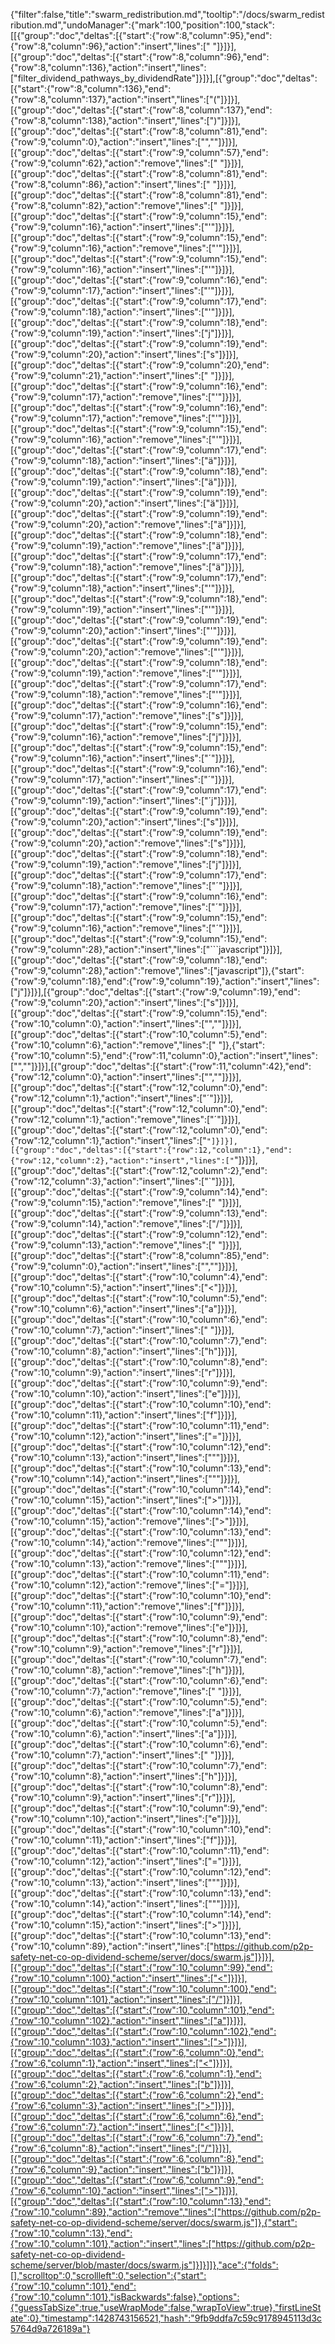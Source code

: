 {"filter":false,"title":"swarm_redistribution.md","tooltip":"/docs/swarm_redistribution.md","undoManager":{"mark":100,"position":100,"stack":[[{"group":"doc","deltas":[{"start":{"row":8,"column":95},"end":{"row":8,"column":96},"action":"insert","lines":[" "]}]}],[{"group":"doc","deltas":[{"start":{"row":8,"column":96},"end":{"row":8,"column":136},"action":"insert","lines":["filter_dividend_pathways_by_dividendRate"]}]}],[{"group":"doc","deltas":[{"start":{"row":8,"column":136},"end":{"row":8,"column":137},"action":"insert","lines":["("]}]}],[{"group":"doc","deltas":[{"start":{"row":8,"column":137},"end":{"row":8,"column":138},"action":"insert","lines":[")"]}]}],[{"group":"doc","deltas":[{"start":{"row":8,"column":81},"end":{"row":9,"column":0},"action":"insert","lines":["",""]}]}],[{"group":"doc","deltas":[{"start":{"row":9,"column":57},"end":{"row":9,"column":62},"action":"remove","lines":[" </b>"]}]}],[{"group":"doc","deltas":[{"start":{"row":8,"column":81},"end":{"row":8,"column":86},"action":"insert","lines":[" </b>"]}]}],[{"group":"doc","deltas":[{"start":{"row":8,"column":81},"end":{"row":8,"column":82},"action":"remove","lines":[" "]}]}],[{"group":"doc","deltas":[{"start":{"row":9,"column":15},"end":{"row":9,"column":16},"action":"insert","lines":["'"]}]}],[{"group":"doc","deltas":[{"start":{"row":9,"column":15},"end":{"row":9,"column":16},"action":"remove","lines":["'"]}]}],[{"group":"doc","deltas":[{"start":{"row":9,"column":15},"end":{"row":9,"column":16},"action":"insert","lines":["'"]}]}],[{"group":"doc","deltas":[{"start":{"row":9,"column":16},"end":{"row":9,"column":17},"action":"insert","lines":["'"]}]}],[{"group":"doc","deltas":[{"start":{"row":9,"column":17},"end":{"row":9,"column":18},"action":"insert","lines":["'"]}]}],[{"group":"doc","deltas":[{"start":{"row":9,"column":18},"end":{"row":9,"column":19},"action":"insert","lines":["j"]}]}],[{"group":"doc","deltas":[{"start":{"row":9,"column":19},"end":{"row":9,"column":20},"action":"insert","lines":["s"]}]}],[{"group":"doc","deltas":[{"start":{"row":9,"column":20},"end":{"row":9,"column":21},"action":"insert","lines":[" "]}]}],[{"group":"doc","deltas":[{"start":{"row":9,"column":16},"end":{"row":9,"column":17},"action":"remove","lines":["'"]}]}],[{"group":"doc","deltas":[{"start":{"row":9,"column":16},"end":{"row":9,"column":17},"action":"remove","lines":["'"]}]}],[{"group":"doc","deltas":[{"start":{"row":9,"column":15},"end":{"row":9,"column":16},"action":"remove","lines":["'"]}]}],[{"group":"doc","deltas":[{"start":{"row":9,"column":17},"end":{"row":9,"column":18},"action":"insert","lines":["ä"]}]}],[{"group":"doc","deltas":[{"start":{"row":9,"column":18},"end":{"row":9,"column":19},"action":"insert","lines":["ä"]}]}],[{"group":"doc","deltas":[{"start":{"row":9,"column":19},"end":{"row":9,"column":20},"action":"insert","lines":["ä"]}]}],[{"group":"doc","deltas":[{"start":{"row":9,"column":19},"end":{"row":9,"column":20},"action":"remove","lines":["ä"]}]}],[{"group":"doc","deltas":[{"start":{"row":9,"column":18},"end":{"row":9,"column":19},"action":"remove","lines":["ä"]}]}],[{"group":"doc","deltas":[{"start":{"row":9,"column":17},"end":{"row":9,"column":18},"action":"remove","lines":["ä"]}]}],[{"group":"doc","deltas":[{"start":{"row":9,"column":17},"end":{"row":9,"column":18},"action":"insert","lines":["'"]}]}],[{"group":"doc","deltas":[{"start":{"row":9,"column":18},"end":{"row":9,"column":19},"action":"insert","lines":["'"]}]}],[{"group":"doc","deltas":[{"start":{"row":9,"column":19},"end":{"row":9,"column":20},"action":"insert","lines":["'"]}]}],[{"group":"doc","deltas":[{"start":{"row":9,"column":19},"end":{"row":9,"column":20},"action":"remove","lines":["'"]}]}],[{"group":"doc","deltas":[{"start":{"row":9,"column":18},"end":{"row":9,"column":19},"action":"remove","lines":["'"]}]}],[{"group":"doc","deltas":[{"start":{"row":9,"column":17},"end":{"row":9,"column":18},"action":"remove","lines":["'"]}]}],[{"group":"doc","deltas":[{"start":{"row":9,"column":16},"end":{"row":9,"column":17},"action":"remove","lines":["s"]}]}],[{"group":"doc","deltas":[{"start":{"row":9,"column":15},"end":{"row":9,"column":16},"action":"remove","lines":["j"]}]}],[{"group":"doc","deltas":[{"start":{"row":9,"column":15},"end":{"row":9,"column":16},"action":"insert","lines":["´"]}]}],[{"group":"doc","deltas":[{"start":{"row":9,"column":16},"end":{"row":9,"column":17},"action":"insert","lines":["´"]}]}],[{"group":"doc","deltas":[{"start":{"row":9,"column":17},"end":{"row":9,"column":19},"action":"insert","lines":["´j"]}]}],[{"group":"doc","deltas":[{"start":{"row":9,"column":19},"end":{"row":9,"column":20},"action":"insert","lines":["s"]}]}],[{"group":"doc","deltas":[{"start":{"row":9,"column":19},"end":{"row":9,"column":20},"action":"remove","lines":["s"]}]}],[{"group":"doc","deltas":[{"start":{"row":9,"column":18},"end":{"row":9,"column":19},"action":"remove","lines":["j"]}]}],[{"group":"doc","deltas":[{"start":{"row":9,"column":17},"end":{"row":9,"column":18},"action":"remove","lines":["´"]}]}],[{"group":"doc","deltas":[{"start":{"row":9,"column":16},"end":{"row":9,"column":17},"action":"remove","lines":["´"]}]}],[{"group":"doc","deltas":[{"start":{"row":9,"column":15},"end":{"row":9,"column":16},"action":"remove","lines":["´"]}]}],[{"group":"doc","deltas":[{"start":{"row":9,"column":15},"end":{"row":9,"column":28},"action":"insert","lines":["```javascript"]}]}],[{"group":"doc","deltas":[{"start":{"row":9,"column":18},"end":{"row":9,"column":28},"action":"remove","lines":["javascript"]},{"start":{"row":9,"column":18},"end":{"row":9,"column":19},"action":"insert","lines":["j"]}]}],[{"group":"doc","deltas":[{"start":{"row":9,"column":19},"end":{"row":9,"column":20},"action":"insert","lines":["s"]}]}],[{"group":"doc","deltas":[{"start":{"row":9,"column":15},"end":{"row":10,"column":0},"action":"insert","lines":["",""]}]}],[{"group":"doc","deltas":[{"start":{"row":10,"column":5},"end":{"row":10,"column":6},"action":"remove","lines":[" "]},{"start":{"row":10,"column":5},"end":{"row":11,"column":0},"action":"insert","lines":["",""]}]}],[{"group":"doc","deltas":[{"start":{"row":11,"column":42},"end":{"row":12,"column":0},"action":"insert","lines":["",""]}]}],[{"group":"doc","deltas":[{"start":{"row":12,"column":0},"end":{"row":12,"column":1},"action":"insert","lines":["´"]}]}],[{"group":"doc","deltas":[{"start":{"row":12,"column":0},"end":{"row":12,"column":1},"action":"remove","lines":["´"]}]}],[{"group":"doc","deltas":[{"start":{"row":12,"column":0},"end":{"row":12,"column":1},"action":"insert","lines":["`"]}]}],[{"group":"doc","deltas":[{"start":{"row":12,"column":1},"end":{"row":12,"column":2},"action":"insert","lines":["`"]}]}],[{"group":"doc","deltas":[{"start":{"row":12,"column":2},"end":{"row":12,"column":3},"action":"insert","lines":["`"]}]}],[{"group":"doc","deltas":[{"start":{"row":9,"column":14},"end":{"row":9,"column":15},"action":"remove","lines":[" "]}]}],[{"group":"doc","deltas":[{"start":{"row":9,"column":13},"end":{"row":9,"column":14},"action":"remove","lines":["/"]}]}],[{"group":"doc","deltas":[{"start":{"row":9,"column":12},"end":{"row":9,"column":13},"action":"remove","lines":[" "]}]}],[{"group":"doc","deltas":[{"start":{"row":8,"column":85},"end":{"row":9,"column":0},"action":"insert","lines":["",""]}]}],[{"group":"doc","deltas":[{"start":{"row":10,"column":4},"end":{"row":10,"column":5},"action":"insert","lines":["<"]}]}],[{"group":"doc","deltas":[{"start":{"row":10,"column":5},"end":{"row":10,"column":6},"action":"insert","lines":["a"]}]}],[{"group":"doc","deltas":[{"start":{"row":10,"column":6},"end":{"row":10,"column":7},"action":"insert","lines":[" "]}]}],[{"group":"doc","deltas":[{"start":{"row":10,"column":7},"end":{"row":10,"column":8},"action":"insert","lines":["h"]}]}],[{"group":"doc","deltas":[{"start":{"row":10,"column":8},"end":{"row":10,"column":9},"action":"insert","lines":["r"]}]}],[{"group":"doc","deltas":[{"start":{"row":10,"column":9},"end":{"row":10,"column":10},"action":"insert","lines":["e"]}]}],[{"group":"doc","deltas":[{"start":{"row":10,"column":10},"end":{"row":10,"column":11},"action":"insert","lines":["f"]}]}],[{"group":"doc","deltas":[{"start":{"row":10,"column":11},"end":{"row":10,"column":12},"action":"insert","lines":["="]}]}],[{"group":"doc","deltas":[{"start":{"row":10,"column":12},"end":{"row":10,"column":13},"action":"insert","lines":["\""]}]}],[{"group":"doc","deltas":[{"start":{"row":10,"column":13},"end":{"row":10,"column":14},"action":"insert","lines":["\""]}]}],[{"group":"doc","deltas":[{"start":{"row":10,"column":14},"end":{"row":10,"column":15},"action":"insert","lines":[">"]}]}],[{"group":"doc","deltas":[{"start":{"row":10,"column":14},"end":{"row":10,"column":15},"action":"remove","lines":[">"]}]}],[{"group":"doc","deltas":[{"start":{"row":10,"column":13},"end":{"row":10,"column":14},"action":"remove","lines":["\""]}]}],[{"group":"doc","deltas":[{"start":{"row":10,"column":12},"end":{"row":10,"column":13},"action":"remove","lines":["\""]}]}],[{"group":"doc","deltas":[{"start":{"row":10,"column":11},"end":{"row":10,"column":12},"action":"remove","lines":["="]}]}],[{"group":"doc","deltas":[{"start":{"row":10,"column":10},"end":{"row":10,"column":11},"action":"remove","lines":["f"]}]}],[{"group":"doc","deltas":[{"start":{"row":10,"column":9},"end":{"row":10,"column":10},"action":"remove","lines":["e"]}]}],[{"group":"doc","deltas":[{"start":{"row":10,"column":8},"end":{"row":10,"column":9},"action":"remove","lines":["r"]}]}],[{"group":"doc","deltas":[{"start":{"row":10,"column":7},"end":{"row":10,"column":8},"action":"remove","lines":["h"]}]}],[{"group":"doc","deltas":[{"start":{"row":10,"column":6},"end":{"row":10,"column":7},"action":"remove","lines":[" "]}]}],[{"group":"doc","deltas":[{"start":{"row":10,"column":5},"end":{"row":10,"column":6},"action":"remove","lines":["a"]}]}],[{"group":"doc","deltas":[{"start":{"row":10,"column":5},"end":{"row":10,"column":6},"action":"insert","lines":["a"]}]}],[{"group":"doc","deltas":[{"start":{"row":10,"column":6},"end":{"row":10,"column":7},"action":"insert","lines":[" "]}]}],[{"group":"doc","deltas":[{"start":{"row":10,"column":7},"end":{"row":10,"column":8},"action":"insert","lines":["h"]}]}],[{"group":"doc","deltas":[{"start":{"row":10,"column":8},"end":{"row":10,"column":9},"action":"insert","lines":["r"]}]}],[{"group":"doc","deltas":[{"start":{"row":10,"column":9},"end":{"row":10,"column":10},"action":"insert","lines":["e"]}]}],[{"group":"doc","deltas":[{"start":{"row":10,"column":10},"end":{"row":10,"column":11},"action":"insert","lines":["f"]}]}],[{"group":"doc","deltas":[{"start":{"row":10,"column":11},"end":{"row":10,"column":12},"action":"insert","lines":["="]}]}],[{"group":"doc","deltas":[{"start":{"row":10,"column":12},"end":{"row":10,"column":13},"action":"insert","lines":["\""]}]}],[{"group":"doc","deltas":[{"start":{"row":10,"column":13},"end":{"row":10,"column":14},"action":"insert","lines":["\""]}]}],[{"group":"doc","deltas":[{"start":{"row":10,"column":14},"end":{"row":10,"column":15},"action":"insert","lines":[">"]}]}],[{"group":"doc","deltas":[{"start":{"row":10,"column":13},"end":{"row":10,"column":89},"action":"insert","lines":["https://github.com/p2p-safety-net-co-op-dividend-scheme/server/docs/swarm.js"]}]}],[{"group":"doc","deltas":[{"start":{"row":10,"column":99},"end":{"row":10,"column":100},"action":"insert","lines":["<"]}]}],[{"group":"doc","deltas":[{"start":{"row":10,"column":100},"end":{"row":10,"column":101},"action":"insert","lines":["/"]}]}],[{"group":"doc","deltas":[{"start":{"row":10,"column":101},"end":{"row":10,"column":102},"action":"insert","lines":["a"]}]}],[{"group":"doc","deltas":[{"start":{"row":10,"column":102},"end":{"row":10,"column":103},"action":"insert","lines":[">"]}]}],[{"group":"doc","deltas":[{"start":{"row":6,"column":0},"end":{"row":6,"column":1},"action":"insert","lines":["<"]}]}],[{"group":"doc","deltas":[{"start":{"row":6,"column":1},"end":{"row":6,"column":2},"action":"insert","lines":["b"]}]}],[{"group":"doc","deltas":[{"start":{"row":6,"column":2},"end":{"row":6,"column":3},"action":"insert","lines":[">"]}]}],[{"group":"doc","deltas":[{"start":{"row":6,"column":6},"end":{"row":6,"column":7},"action":"insert","lines":["<"]}]}],[{"group":"doc","deltas":[{"start":{"row":6,"column":7},"end":{"row":6,"column":8},"action":"insert","lines":["/"]}]}],[{"group":"doc","deltas":[{"start":{"row":6,"column":8},"end":{"row":6,"column":9},"action":"insert","lines":["b"]}]}],[{"group":"doc","deltas":[{"start":{"row":6,"column":9},"end":{"row":6,"column":10},"action":"insert","lines":[">"]}]}],[{"group":"doc","deltas":[{"start":{"row":10,"column":13},"end":{"row":10,"column":89},"action":"remove","lines":["https://github.com/p2p-safety-net-co-op-dividend-scheme/server/docs/swarm.js"]},{"start":{"row":10,"column":13},"end":{"row":10,"column":101},"action":"insert","lines":["https://github.com/p2p-safety-net-co-op-dividend-scheme/server/blob/master/docs/swarm.js"]}]}]]},"ace":{"folds":[],"scrolltop":0,"scrollleft":0,"selection":{"start":{"row":10,"column":101},"end":{"row":10,"column":101},"isBackwards":false},"options":{"guessTabSize":true,"useWrapMode":false,"wrapToView":true},"firstLineState":0},"timestamp":1428743156521,"hash":"9fb9ddfa7c59c9178945113d3c5764d9a726189a"}